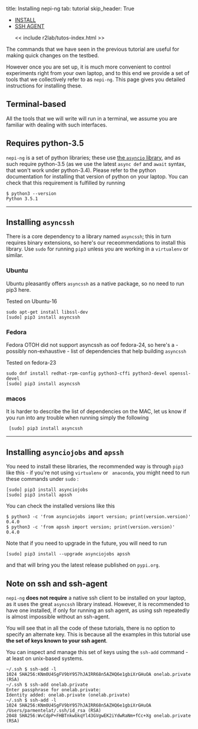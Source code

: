 title: Installing nepi-ng
tab: tutorial
skip_header: True

<script src="/assets/r2lab/open-tab.js"></script>
<script src="/assets/js/diff.js"></script>
<script src="/assets/r2lab/r2lab-diff.js"></script>
<style>@import url("/assets/r2lab/r2lab-diff.css")</style>

<ul class="nav nav-tabs">
  <li class="active"> <a href="#INSTALL">INSTALL</a> </li>
  <li> <a href="#SSHAGENT">SSH AGENT</a></li>

  << include r2lab/tutos-index.html >>
</ul>

<div id="contents" class="tab-content" markdown="1">

<!------------ INSTALL ------------>
<div id="INSTALL" class="tab-pane fade in active" markdown="1">

The commands that we have seen in the previous tutorial are useful for
making quick changes on the testbed.

However once you are set up, it is much more convenient to control
experiments right from your own laptop, and to this end we provide a
set of tools that we collectively refer to as `nepi-ng`. This page
gives you detailed instructions for installing these.

## Terminal-based

All the tools that we will write will run in a terminal, we assume you
are familiar with dealing with such interfaces.

## Requires python-3.5

`nepi-ng` is a set of python libraries; these use [the `asyncio`
library](https://docs.python.org/3/library/asyncio.html), and as such
require python-3.5 (as we use the latest `async def` and `await`
syntax, that won't work under python-3.4).  Please refer to the python
documentation for installing that version of python on your laptop.
You can check that this requirement is fulfilled by running

    $ python3 --version
    Python 3.5.1

***

## Installing `asyncssh`

There is a core dependency to a library named `asyncssh`; this in turn
requires binary extensions, so here's our receommendations to install
this library. Use `sudo` for running `pip3` unless you are working in
a `virtualenv` or similar.

### Ubuntu

Ubuntu pleasantly offers `asyncssh` as a native package, so no need to
run pip3 here.

Tested on Ubuntu-16

    sudo apt-get install libssl-dev
    [sudo] pip3 install asyncssh


### Fedora

Fedora OTOH did not support asyncssh as oof fedora-24, so here's a -
possibly non-exhaustive - list of dependencies that help building
`asyncssh`

Tested on fedora-23

    sudo dnf install redhat-rpm-config python3-cffi python3-devel openssl-devel
    [sudo] pip3 install asyncssh

### macos

It is harder to describe the list of dependencies on the MAC, let us
know if you run into any trouble when running simply the following

     [sudo] pip3 install asyncssh

***

## Installing `asynciojobs` and `apssh`

You need to install these libraries, the recommended way is through
`pip3` like this - if you're not using `virtualenv` or ` anaconda`, you
might need to run these commands under `sudo`&nbsp;:

    [sudo] pip3 install asynciojobs
    [sudo] pip3 install apssh

You can check the installed versions like this

    $ python3 -c 'from asynciojobs import version; print(version.version)'
    0.4.0
    $ python3 -c 'from apssh import version; print(version.version)'
    0.4.0

Note that if you need to upgrade in the future, you will need to run

    [sudo] pip3 install --upgrade asynciojobs apssh

and that will bring you the latest release published on `pypi.org`.

</div>

<!------------ SSHAGENT ------------>
<div id="SSHAGENT" class="tab-pane fade" markdown="1">

## Note on ssh and ssh-agent

`nepi-ng` **does not require** a native ssh client to be installed on
your laptop, as it uses the great `asyncssh` library instead. However,
it is recommended to have one installed, if only for running an ssh
agent, as using ssh repeatedly is almost impossible without an
ssh-agent.

You will see that in all the code of these tutorials, there is no
option to specify an alternate key. This is because all the examples
in this tutorial use **the set of keys known to your ssh agent**.

You can inspect and manage this set of keys using the `ssh-add`
command - at least on unix-based systems.

    ~/.ssh $ ssh-add -l
    1024 SHA256:KNm0U4SgFV9bY957hJAIRR68n5AZHQ6e1gbiXrGHuOA onelab.private (RSA)
    ~/.ssh $ ssh-add onelab.private
    Enter passphrase for onelab.private:
    Identity added: onelab.private (onelab.private)
    ~/.ssh $ ssh-add -l
    1024 SHA256:KNm0U4SgFV9bY957hJAIRR68n5AZHQ6e1gbiXrGHuOA /Users/parmentelat/.ssh/id_rsa (RSA)
    2048 SHA256:WvCdpP+FHBTnkwbkqYl43GVgwEK2iYdwRaNm+fCc+Xg onelab.private (RSA)

</div>

</div> <!-- end div contents -->
